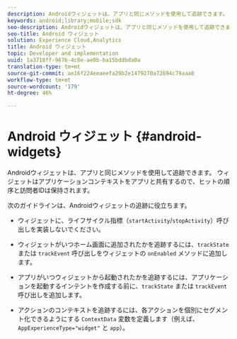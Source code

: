 ```yaml
---
description: Androidウィジェットは、アプリと同じメソッドを使用して追跡できます。 ウィジェットはアプリケーションコンテキストをアプリと共有するので、ヒットの順序と訪問者IDは保持されます。
keywords: android;library;mobile;sdk
seo-description: Androidウィジェットは、アプリと同じメソッドを使用して追跡できます。 ウィジェットはアプリケーションコンテキストをアプリと共有するので、ヒットの順序と訪問者IDは保持されます。
seo-title: Android ウィジェット
solution: Experience Cloud,Analytics
title: Android ウィジェット
topic: Developer and implementation
uuid: 1a3718ff-967b-4c8e-ae0b-ba15bddbda0a
translation-type: tm+mt
source-git-commit: ae16f224eeaeefa29b2e1479270a72694c79aaa0
workflow-type: tm+mt
source-wordcount: '179'
ht-degree: 46%

---
```



# Android ウィジェット {#android-widgets}

Androidウィジェットは、アプリと同じメソッドを使用して追跡できます。 ウィジェットはアプリケーションコンテキストをアプリと共有するので、ヒットの順序と訪問者IDは保持されます。

次のガイドラインは、Androidウィジェットの追跡に役立ちます。

* ウィジェットに、ライフサイクル指標（`startActivity`/`stopActivity`）呼び出しを実装しないでください。

* ウィジェットがいつホーム画面に追加されたかを追跡するには、`trackState` または `trackEvent` 呼び出しをウィジェットの `onEnabled` メソッドに追加します。

* アプリがいつウィジェットから起動されたかを追跡するには、アプリケーションを起動するインテントを作成する前に、`trackState` または `trackEvent` 呼び出しを追加します。

* アクションのコンテキストを追跡するには、各アクションを個別にセグメント化できるようにする `ContextData` 変数を定義します（例えば、`AppExperienceType="widget"` と `app`）。

